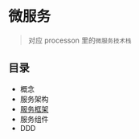 #   微服务

>   对应 processon 里的`微服务技术栈`

##  目录
-   概念
-   服务架构
-   [服务框架](m001/README.md)
-   服务组件
-   DDD
